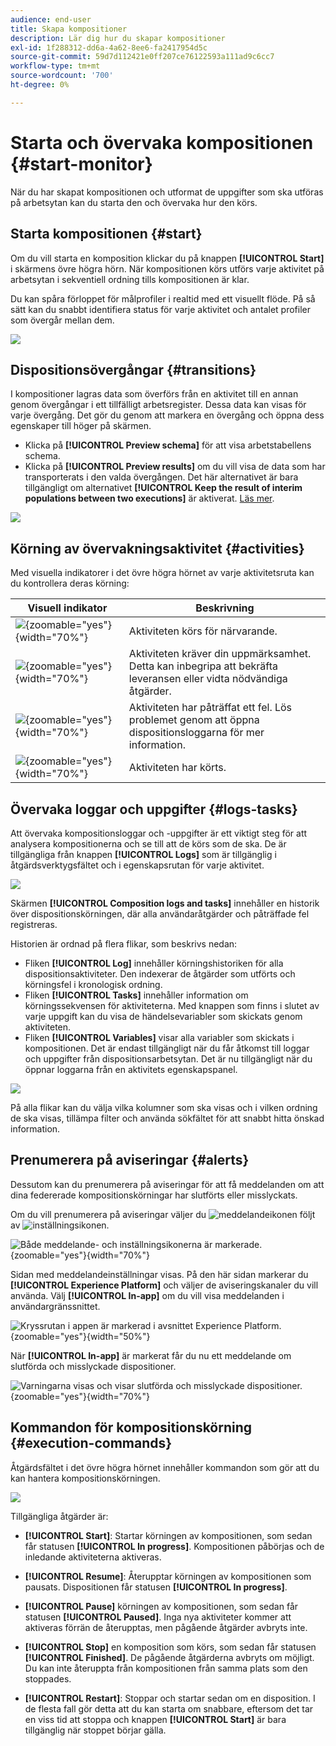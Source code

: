 ```yaml
---
audience: end-user
title: Skapa kompositioner
description: Lär dig hur du skapar kompositioner
exl-id: 1f288312-dd6a-4a62-8ee6-fa2417954d5c
source-git-commit: 59d7d112421e0ff207ce76122593a111ad9c6cc7
workflow-type: tm+mt
source-wordcount: '700'
ht-degree: 0%

---
```


# Starta och övervaka kompositionen {#start-monitor}

När du har skapat kompositionen och utformat de uppgifter som ska utföras på arbetsytan kan du starta den och övervaka hur den körs.

## Starta kompositionen {#start}

Om du vill starta en komposition klickar du på knappen **[!UICONTROL Start]** i skärmens övre högra hörn. När kompositionen körs utförs varje aktivitet på arbetsytan i sekventiell ordning tills kompositionen är klar.

Du kan spåra förloppet för målprofiler i realtid med ett visuellt flöde. På så sätt kan du snabbt identifiera status för varje aktivitet och antalet profiler som övergår mellan dem.

![](assets/composition-visual-flow.png)

## Dispositionsövergångar {#transitions}

I kompositioner lagras data som överförs från en aktivitet till en annan genom övergångar i ett tillfälligt arbetsregister. Dessa data kan visas för varje övergång. Det gör du genom att markera en övergång och öppna dess egenskaper till höger på skärmen.

* Klicka på **[!UICONTROL Preview schema]** för att visa arbetstabellens schema.
* Klicka på **[!UICONTROL Preview results]** om du vill visa de data som har transporterats i den valda övergången. Det här alternativet är bara tillgängligt om alternativet **[!UICONTROL Keep the result of interim populations between two executions]** är aktiverat. [Läs mer](create-composition.md#settings).

![](assets/transition-preview.png)

## Körning av övervakningsaktivitet {#activities}

Med visuella indikatorer i det övre högra hörnet av varje aktivitetsruta kan du kontrollera deras körning:

| Visuell indikator | Beskrivning |
|-----|------------|
| ![](assets/activity-status-pending.png){zoomable="yes"}{width="70%"} | Aktiviteten körs för närvarande. |
| ![](assets/activity-status-orange.png){zoomable="yes"}{width="70%"} | Aktiviteten kräver din uppmärksamhet. Detta kan inbegripa att bekräfta leveransen eller vidta nödvändiga åtgärder. |
| ![](assets/activity-status-red.png){zoomable="yes"}{width="70%"} | Aktiviteten har påträffat ett fel. Lös problemet genom att öppna dispositionsloggarna för mer information. |
| ![](assets/activity-status-green.png){zoomable="yes"}{width="70%"} | Aktiviteten har körts. |

## Övervaka loggar och uppgifter {#logs-tasks}

Att övervaka kompositionsloggar och -uppgifter är ett viktigt steg för att analysera kompositionerna och se till att de körs som de ska. De är tillgängliga från knappen **[!UICONTROL Logs]** som är tillgänglig i åtgärdsverktygsfältet och i egenskapsrutan för varje aktivitet.

![](assets/logs-button.png)

Skärmen **[!UICONTROL Composition logs and tasks]** innehåller en historik över dispositionskörningen, där alla användaråtgärder och påträffade fel registreras.

<!-- à confirmer, pas trouvé dans les options = The workflow history is saved for the duration specified in the workflow execution options. During this duration, all the messages are therefore saved, even after a restart. If you do not want to save the messages from a previous execution, you have to purge the history by clicking the ![](assets/delete_darkgrey-24px.png) button.-->

Historien är ordnad på flera flikar, som beskrivs nedan:

* Fliken **[!UICONTROL Log]** innehåller körningshistoriken för alla dispositionsaktiviteter. Den indexerar de åtgärder som utförts och körningsfel i kronologisk ordning.
* Fliken **[!UICONTROL Tasks]** innehåller information om körningssekvensen för aktiviteterna. Med knappen som finns i slutet av varje uppgift kan du visa de händelsevariabler som skickats genom aktiviteten.
* Fliken **[!UICONTROL Variables]** visar alla variabler som skickats i kompositionen. Det är endast tillgängligt när du får åtkomst till loggar och uppgifter från dispositionsarbetsytan. Det är nu tillgängligt när du öppnar loggarna från en aktivitets egenskapspanel.  <!-- à confirmer-->

![](assets/logs-tasks.png)

På alla flikar kan du välja vilka kolumner som ska visas och i vilken ordning de ska visas, tillämpa filter och använda sökfältet för att snabbt hitta önskad information.

## Prenumerera på aviseringar {#alerts}

Dessutom kan du prenumerera på aviseringar för att få meddelanden om att dina federerade kompositionskörningar har slutförts eller misslyckats.

Om du vill prenumerera på aviseringar väljer du ![meddelandeikonen](/help/assets/icons/bell.png) följt av ![inställningsikonen](/help/assets/icons/settings.png).

![Både meddelande- och inställningsikonerna är markerade.](assets/monitor/select-notifications.png){zoomable="yes"}{width="70%"}

Sidan med meddelandeinställningar visas. På den här sidan markerar du **[!UICONTROL Experience Platform]** och väljer de aviseringskanaler du vill använda. Välj **[!UICONTROL In-app]** om du vill visa meddelanden i användargränssnittet.

![Kryssrutan i appen är markerad i avsnittet Experience Platform.](assets/monitor/add-alerts.png){zoomable="yes"}{width="50%"}

När **[!UICONTROL In-app]** är markerat får du nu ett meddelande om slutförda och misslyckade dispositioner.

![Varningarna visas och visar slutförda och misslyckade dispositioner.](assets/monitor/view-alerts.png){zoomable="yes"}{width="70%"}

## Kommandon för kompositionskörning {#execution-commands}

Åtgärdsfältet i det övre högra hörnet innehåller kommandon som gör att du kan hantera kompositionskörningen.

![](assets/execution-actions.png)

Tillgängliga åtgärder är:

* **[!UICONTROL Start]**: Startar körningen av kompositionen, som sedan får statusen **[!UICONTROL In progress]**. Kompositionen påbörjas och de inledande aktiviteterna aktiveras.

* **[!UICONTROL Resume]**: Återupptar körningen av kompositionen som pausats. Dispositionen får statusen **[!UICONTROL In progress]**.

* **[!UICONTROL Pause]** körningen av kompositionen, som sedan får statusen **[!UICONTROL Paused]**. Inga nya aktiviteter kommer att aktiveras förrän de återupptas, men pågående åtgärder avbryts inte.

* **[!UICONTROL Stop]** en komposition som körs, som sedan får statusen **[!UICONTROL Finished]**. De pågående åtgärderna avbryts om möjligt. Du kan inte återuppta från kompositionen från samma plats som den stoppades.

* **[!UICONTROL Restart]**: Stoppar och startar sedan om en disposition. I de flesta fall gör detta att du kan starta om snabbare, eftersom det tar en viss tid att stoppa och knappen **[!UICONTROL Start]** är bara tillgänglig när stoppet börjar gälla.

